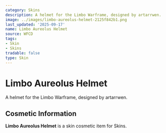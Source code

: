 ```yaml
---
category: Skins
description: A helmet for the Limbo Warframe, designed by artarrwen.
image: ../images/limbo-aureolus-helmet-2125f842b1.png
last_updated: '2025-09-17'
name: Limbo Aureolus Helmet
source: WFCD
tags:
- Skin
- Skins
tradable: false
type: Skin
---
```


# Limbo Aureolus Helmet

A helmet for the Limbo Warframe, designed by artarrwen.

## Cosmetic Information

**Limbo Aureolus Helmet** is a skin cosmetic item for Skins.

